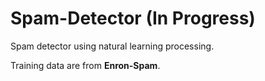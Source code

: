 # Spam-Detector (In Progress)
Spam detector using natural learning processing. 

Training data are from **Enron-Spam**. 

